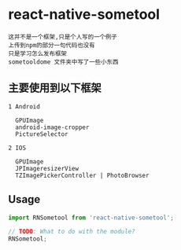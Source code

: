 
# react-native-sometool

```
这并不是一个框架,只是个人写的一个例子
上传到npm的部分一句代码也没有
只是学习怎么发布框架
sometooldome 文件夹中写了一些小东西

```

## 主要使用到以下框架
```
1 Android 

  GPUImage  
  android-image-cropper
  PictureSelector
  
2 IOS
   
  GPUImage
  JPImageresizerView
  TZImagePickerController | PhotoBrowser

```



## Usage
```javascript
import RNSometool from 'react-native-sometool';

// TODO: What to do with the module?
RNSometool;
```
  
